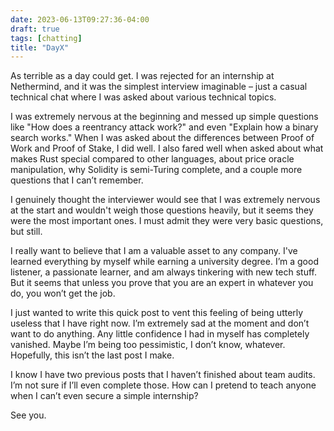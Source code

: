 ```yaml
---
date: 2023-06-13T09:27:36-04:00
draft: true
tags: [chatting]
title: "DayX"
---
```


As terrible as a day could get. I was rejected for an internship at Nethermind, and it was the simplest interview imaginable – just a casual technical chat where I was asked about various technical topics.

I was extremely nervous at the beginning and messed up simple questions like "How does a reentrancy attack work?" and even "Explain how a binary search works." When I was asked about the differences between Proof of Work and Proof of Stake, I did well. I also fared well when asked about what makes Rust special compared to other languages, about price oracle manipulation, why Solidity is semi-Turing complete, and a couple more questions that I can’t remember.

I genuinely thought the interviewer would see that I was extremely nervous at the start and wouldn't weigh those questions heavily, but it seems they were the most important ones. I must admit they were very basic questions, but still.

I really want to believe that I am a valuable asset to any company. I've learned everything by myself while earning a university degree. I’m a good listener, a passionate learner, and am always tinkering with new tech stuff. But it seems that unless you prove that you are an expert in whatever you do, you won’t get the job.

I just wanted to write this quick post to vent this feeling of being utterly useless that I have right now. I’m extremely sad at the moment and don’t want to do anything. Any little confidence I had in myself has completely vanished. Maybe I’m being too pessimistic, I don’t know, whatever. Hopefully, this isn’t the last post I make.

I know I have two previous posts that I haven’t finished about team audits. I’m not sure if I’ll even complete those. How can I pretend to teach anyone when I can’t even secure a simple internship?

See you.